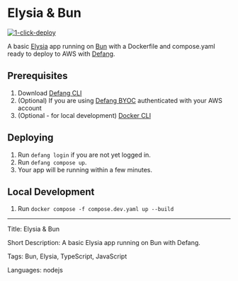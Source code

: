 # Elysia & Bun

[![1-click-deploy](https://defang.io/deploy-with-defang.png)](https://portal.defang.dev/redirect?url=https%3A%2F%2Fgithub.com%2Fnew%3Ftemplate_name%3Dsample-elysia-template%26template_owner%3DDefangSamples)

A basic [Elysia](https://elysiajs.com/) app running on [Bun](https://bun.sh/) with a Dockerfile and compose.yaml ready to deploy to AWS with [Defang](https://defang.io).

## Prerequisites

1. Download [Defang CLI](https://github.com/DefangLabs/defang)
2. (Optional) If you are using [Defang BYOC](https://docs.aws.amazon.com/cli/latest/userguide/cli-chap-configure.html) authenticated with your AWS account
3. (Optional - for local development) [Docker CLI](https://docs.docker.com/engine/install/)

## Deploying

1. Run `defang login` if you are not yet logged in.
2. Run `defang compose up`.
3. Your app will be running within a few minutes.

## Local Development

1. Run `docker compose -f compose.dev.yaml up --build`

---

Title: Elysia & Bun

Short Description: A basic Elysia app running on Bun with Defang.

Tags: Bun, Elysia, TypeScript, JavaScript

Languages: nodejs
